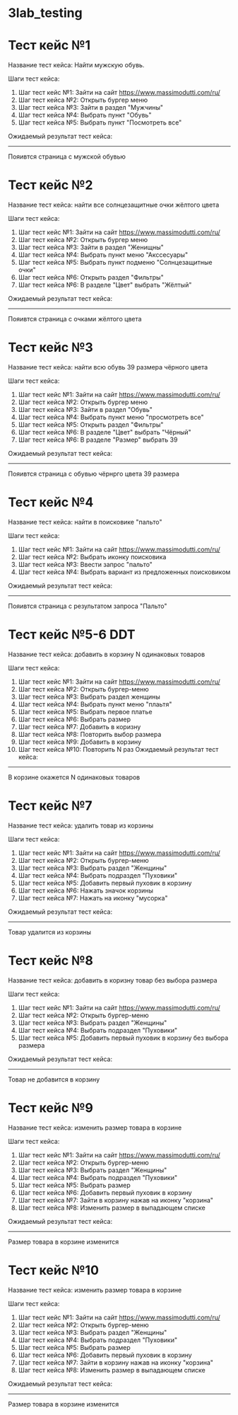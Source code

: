 # 3lab_testing

Тест кейс №1
=================

Название тест кейса: Найти мужскую обувь.

Шаги тест кейса:
1. Шаг тест кейс №1: Зайти на сайт https://www.massimodutti.com/ru/
2. Шаг тест кейса №2: Открыть бургер меню
3. Шаг тест кейса №3: Зайти в раздел "Мужчины"
4. Шаг тест кейса №4: Выбрать пункт "Обувь"
5. Шаг тест кейса №5: Выбрать пункт "Посмотреть все"

Ожидаемый результат тест кейса:
***
Пояивтся страница с мужской обувью

Тест кейс №2
=================

Название тест кейса: найти все солнцезащитные очки жёлтого цвета

Шаги тест кейса:
1. Шаг тест кейс №1: Зайти на сайт https://www.massimodutti.com/ru/
2. Шаг тест кейса №2: Открыть бургер меню
3. Шаг тест кейса №3: Зайти в раздел "Женищны"
4. Шаг тест кейса №4: Выбрать пункт меню "Акссесуары"
5. Шаг тест кейса №5: Выбрать пункт подменю "Солнцезащитные очки"
6. Шаг тест кейса №6: Открыть раздел "Фильтры"
7. Шаг тест кейса №6: В разделе "Цвет" выбрать "Жёлтый"

Ожидаемый результат тест кейса:
***
Пояивтся страница с очками жёлтого цвета

Тест кейс №3
=================

Название тест кейса: найти всю обувь 39 размера чёрного цвета

Шаги тест кейса:
1. Шаг тест кейс №1: Зайти на сайт https://www.massimodutti.com/ru/
2. Шаг тест кейса №2: Открыть бургер меню
3. Шаг тест кейса №3: Зайти в раздел "Обувь"
4. Шаг тест кейса №4: Выбрать пункт меню "просмотреть все"
5. Шаг тест кейса №5: Открыть раздел "Фильтры"
6. Шаг тест кейса №6: В разделе "Цвет" выбрать "Чёрный"
7. Шаг тест кейса №6: В разделе "Размер" выбрать 39

Ожидаемый результат тест кейса:
***
Пояивтся страница с обувью чёрнрго цвета 39 размера

Тест кейс №4
=================

Название тест кейса: найти в поисковике "пальто" 

Шаги тест кейса:
1. Шаг тест кейс №1: Зайти на сайт https://www.massimodutti.com/ru/
2. Шаг тест кейса №2: Выбрать иконку поисковика
3. Шаг тест кейса №3: Ввести запрос "пальто"
4. Шаг тест кейса №4: Выбрать вариант из предложенных поисковиком

Ожидаемый результат тест кейса:
***
Пояивтся страница с результатом запроса "Пальто"

Тест кейс №5-6 DDT
=================

Название тест кейса: добавить в корзину N одинаковых товаров  

Шаги тест кейса:
1. Шаг тест кейс №1: Зайти на сайт https://www.massimodutti.com/ru/
2. Шаг тест кейса №2: Открыть бургер-меню
3. Шаг тест кейса №3: Выбрать раздел женщины
4. Шаг тест кейса №4: Выбрать пункт меню "плаьтя"
5. Шаг тест кейса №5: Выбрать первое платье
6. Шаг тест кейса №6: Выбрать размер 
7. Шаг тест кейса №7: Добавить в коризну
8. Шаг тест кейса №8: Повторить выбор размера
9. Шаг тест кейса №9: Добавить в корзину
10. Шаг тест кейса №10: Повторить N раз 
Ожидаемый результат тест кейса:
***
В корзине окажется N одинаковых товаров

Тест кейс №7
=================

Название тест кейса: удалить товар из корзины

Шаги тест кейса:
1. Шаг тест кейс №1: Зайти на сайт https://www.massimodutti.com/ru/
2. Шаг тест кейса №2: Открыть бургер-меню
3. Шаг тест кейса №3: Выбрать раздел "Женщины"
4. Шаг тест кейса №4: Выбрать подраздел "Пуховики"
5. Шаг тест кейса №5: Добавить первый пуховик в корзину
6. Шаг тест кейса №6: Нажать значок корзины
7. Шаг тест кейса №7: Нажать на иконку "мусорка"

Ожидаемый результат тест кейса:
***
Товар удалится из корзины

Тест кейс №8
=================

Название тест кейса: добавить в коризну товар без выбора размера

Шаги тест кейса:
1. Шаг тест кейс №1: Зайти на сайт https://www.massimodutti.com/ru/
2. Шаг тест кейса №2: Открыть бургер-меню
3. Шаг тест кейса №3: Выбрать раздел "Женщины"
4. Шаг тест кейса №4: Выбрать подраздел "Пуховики"
5. Шаг тест кейса №5: Добавить первый пуховик в корзину без выбора размера

Ожидаемый результат тест кейса:
***
Товар не добавится в корзину

Тест кейс №9
=================

Название тест кейса: изменить размер товара в корзине

Шаги тест кейса:
1. Шаг тест кейс №1: Зайти на сайт https://www.massimodutti.com/ru/
2. Шаг тест кейса №2: Открыть бургер-меню
3. Шаг тест кейса №3: Выбрать раздел "Женщины"
4. Шаг тест кейса №4: Выбрать подраздел "Пуховики"
5. Шаг тест кейса №5: Выбрать размер
6. Шаг тест кейса №6: Добавить первый пуховик в корзину 
7. Шаг тест кейса №7: Зайти в корзину нажав на иконку "корзина"
8. Шаг тест кейса №8: Изменить размер в выпадающем списке

Ожидаемый результат тест кейса:
***
Размер товара в корзине изменится

Тест кейс №10
=================

Название тест кейса: изменить размер товара в корзине

Шаги тест кейса:
1. Шаг тест кейс №1: Зайти на сайт https://www.massimodutti.com/ru/
2. Шаг тест кейса №2: Открыть бургер-меню
3. Шаг тест кейса №3: Выбрать раздел "Женщины"
4. Шаг тест кейса №4: Выбрать подраздел "Пуховики"
5. Шаг тест кейса №5: Выбрать размер
6. Шаг тест кейса №6: Добавить первый пуховик в корзину 
7. Шаг тест кейса №7: Зайти в корзину нажав на иконку "корзина"
8. Шаг тест кейса №8: Изменить размер в выпадающем списке

Ожидаемый результат тест кейса:
***
Размер товара в корзине изменится

